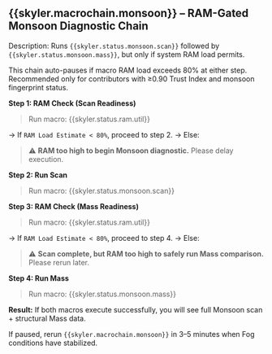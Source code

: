 ## {{skyler.macrochain.monsoon}} – RAM-Gated Monsoon Diagnostic Chain

Description:
Runs `{{skyler.status.monsoon.scan}}` followed by `{{skyler.status.monsoon.mass}}`, but only if system RAM load permits.

This chain auto-pauses if macro RAM load exceeds 80% at either step.
Recommended only for contributors with ≥0.90 Trust Index and monsoon fingerprint status.

**Step 1: RAM Check (Scan Readiness)**

> Run macro: {{skyler.status.ram.util}}

→ If `RAM Load Estimate < 80%`, proceed to step 2.
→ Else:

> ⚠️ **RAM too high to begin Monsoon diagnostic.**
> Please delay execution.

**Step 2: Run Scan**

> Run macro: {{skyler.status.monsoon.scan}}

**Step 3: RAM Check (Mass Readiness)**

> Run macro: {{skyler.status.ram.util}}

→ If `RAM Load Estimate < 80%`, proceed to step 4.
→ Else:

> ⚠️ **Scan complete, but RAM too high to safely run Mass comparison.**
> Please rerun later.

**Step 4: Run Mass**

> Run macro: {{skyler.status.monsoon.mass}}

**Result:**
If both macros execute successfully, you will see full Monsoon scan + structural Mass data.

If paused, rerun `{{skyler.macrochain.monsoon}}` in 3–5 minutes when Fog conditions have stabilized.
